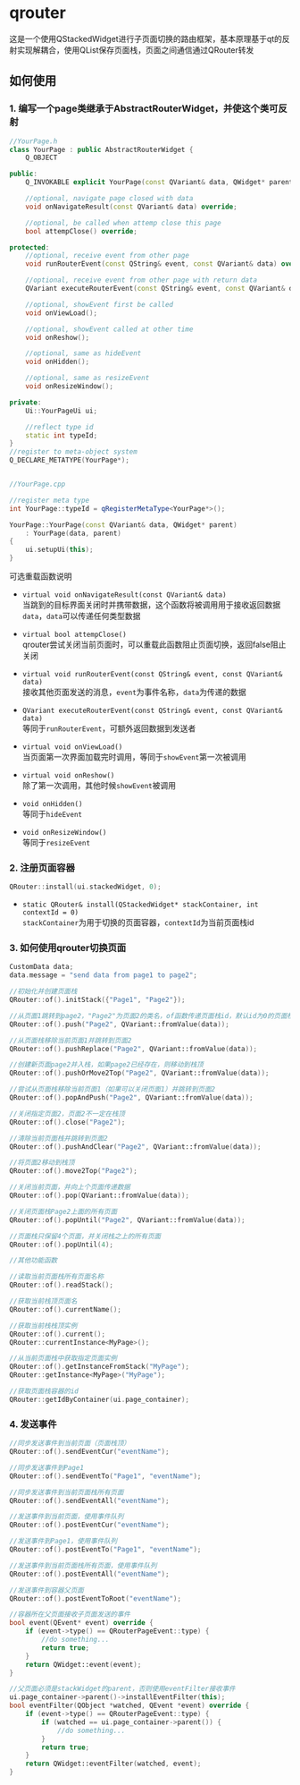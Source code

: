 # qrouter
这是一个使用QStackedWidget进行子页面切换的路由框架，基本原理基于qt的反射实现解耦合，使用QList保存页面栈，页面之间通信通过QRouter转发

## 如何使用
### 1. 编写一个page类继承于AbstractRouterWidget，并使这个类可反射
```cpp
//YourPage.h
class YourPage : public AbstractRouterWidget {
    Q_OBJECT

public:
    Q_INVOKABLE explicit YourPage(const QVariant& data, QWidget* parent = nullptr);

    //optional, navigate page closed with data
    void onNavigateResult(const QVariant& data) override;

    //optional, be called when attemp close this page
    bool attempClose() override;

protected:
    //optional, receive event from other page
    void runRouterEvent(const QString& event, const QVariant& data) override;

    //optional, receive event from other page with return data
    QVariant executeRouterEvent(const QString& event, const QVariant& data) override;

    //optional, showEvent first be called
    void onViewLoad();

    //optional, showEvent called at other time
    void onReshow();

    //optional, same as hideEvent
    void onHidden();

    //optional, same as resizeEvent
    void onResizeWindow();

private:
    Ui::YourPageUi ui;

    //reflect type id
    static int typeId;
}
//register to meta-object system
Q_DECLARE_METATYPE(YourPage*);


//YourPage.cpp

//register meta type
int YourPage::typeId = qRegisterMetaType<YourPage*>();

YourPage::YourPage(const QVariant& data, QWidget* parent)
    : YourPage(data, parent)
{
    ui.setupUi(this);
}

```
可选重载函数说明  
- `virtual void onNavigateResult(const QVariant& data)`  
当跳到的目标界面关闭时并携带数据，这个函数将被调用用于接收返回数据`data`，`data`可以传递任何类型数据

- `virtual bool attempClose()`  
qrouter尝试关闭当前页面时，可以重载此函数阻止页面切换，返回false阻止关闭

- `virtual void runRouterEvent(const QString& event, const QVariant& data)`  
接收其他页面发送的消息，`event`为事件名称，`data`为传递的数据

- `QVariant executeRouterEvent(const QString& event, const QVariant& data)`  
等同于`runRouterEvent`，可额外返回数据到发送者

- `virtual void onViewLoad()`  
当页面第一次界面加载完时调用，等同于`showEvent`第一次被调用

- `virtual void onReshow()`  
除了第一次调用，其他时候`showEvent`被调用

- `void onHidden()`  
等同于`hideEvent`

- `void onResizeWindow()`  
等同于`resizeEvent`

### 2. 注册页面容器
```cpp
QRouter::install(ui.stackedWidget, 0);
```
- `static QRouter& install(QStackedWidget* stackContainer, int contextId = 0)`  
`stackContainer`为用于切换的页面容器，`contextId`为当前页面栈id

### 3. 如何使用qrouter切换页面
```cpp
CustomData data;
data.message = "send data from page1 to page2";

//初始化并创建页面栈
QRouter::of().initStack({"Page1", "Page2"});

//从页面1跳转到page2，"Page2"为页面2的类名，of函数传递页面栈id，默认id为0的页面栈
QRouter::of().push("Page2", QVariant::fromValue(data));

//从页面栈移除当前页面1并跳转到页面2
QRouter::of().pushReplace("Page2", QVariant::fromValue(data));

//创建新页面page2并入栈，如果page2已经存在，则移动到栈顶
QRouter::of().pushOrMove2Top("Page2", QVariant::fromValue(data));

//尝试从页面栈移除当前页面1（如果可以关闭页面1）并跳转到页面2
QRouter::of().popAndPush("Page2", QVariant::fromValue(data));

//关闭指定页面2，页面2不一定在栈顶
QRouter::of().close("Page2");

//清除当前页面栈并跳转到页面2
QRouter::of().pushAndClear("Page2", QVariant::fromValue(data));

//将页面2移动到栈顶
QRouter::of().move2Top("Page2");

//关闭当前页面，并向上个页面传递数据
QRouter::of().pop(QVariant::fromValue(data));

//关闭页面栈Page2上面的所有页面
QRouter::of().popUntil("Page2", QVariant::fromValue(data));

//页面栈只保留4个页面，并关闭栈之上的所有页面
QRouter::of().popUntil(4);

//其他功能函数

//读取当前页面栈所有页面名称
QRouter::of().readStack();

//获取当前栈顶页面名
QRouter::of().currentName();

//获取当前栈栈顶实例
QRouter::of().current();
QRouter::currentInstance<MyPage>();

//从当前页面栈中获取指定页面实例
QRouter::of().getInstanceFromStack("MyPage");
QRouter::getInstance<MyPage>("MyPage");

//获取页面栈容器的id
QRouter::getIdByContainer(ui.page_container);
```

### 4. 发送事件
```cpp
//同步发送事件到当前页面（页面栈顶）
QRouter::of().sendEventCur("eventName");

//同步发送事件到Page1
QRouter::of().sendEventTo("Page1", "eventName");

//同步发送事件到当前页面栈所有页面
QRouter::of().sendEventAll("eventName");

//发送事件到当前页面，使用事件队列
QRouter::of().postEventCur("eventName");

//发送事件到Page1，使用事件队列
QRouter::of().postEventTo("Page1", "eventName");

//发送事件到当前页面栈所有页面，使用事件队列
QRouter::of().postEventAll("eventName");

//发送事件到容器父页面
QRouter::of().postEventToRoot("eventName");

//容器所在父页面接收子页面发送的事件
bool event(QEvent* event) override {
    if (event->type() == QRouterPageEvent::type) {
        //do something...
        return true;
    }
    return QWidget::event(event);
}

//父页面必须是stackWidget的parent，否则使用eventFilter接收事件
ui.page_container->parent()->installEventFilter(this);
bool eventFilter(QObject *watched, QEvent *event) override {
    if (event->type() == QRouterPageEvent::type) {
        if (watched == ui.page_container->parent()) {
            //do something...
        }
        return true;
    }
    return QWidget::eventFilter(watched, event);
}
```